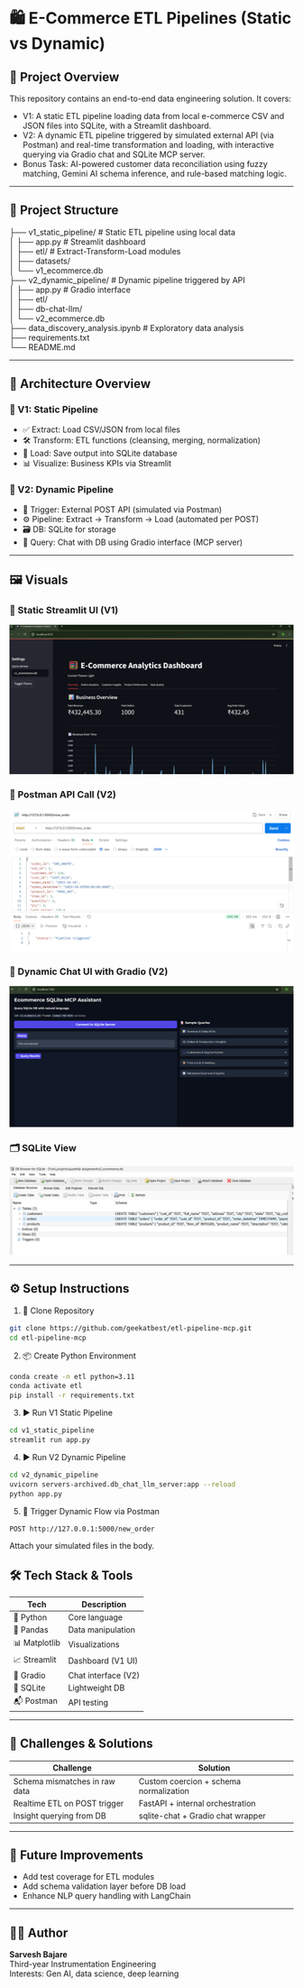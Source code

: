 # 🛍️ E-Commerce ETL Pipelines (Static vs Dynamic)

## 🧠 Project Overview

This repository contains an end-to-end data engineering solution. It covers:

- V1: A static ETL pipeline loading data from local e-commerce CSV and JSON files into SQLite, with a Streamlit dashboard.
- V2: A dynamic ETL pipeline triggered by simulated external API (via Postman) and real-time transformation and loading, with interactive querying via Gradio chat and SQLite MCP server.
- Bonus Task: AI-powered customer data reconciliation using fuzzy matching, Gemini AI schema inference, and rule-based matching logic.

---

## 📂 Project Structure

├── v1_static_pipeline/              # Static ETL pipeline using local data  
│   ├── app.py                       # Streamlit dashboard  
│   ├── etl/                         # Extract-Transform-Load modules  
│   ├── datasets/  
│   └── v1_ecommerce.db  
├── v2_dynamic_pipeline/             # Dynamic pipeline triggered by API  
│   ├── app.py                       # Gradio interface  
│   ├── etl/  
│   ├── db-chat-llm/  
│   └── v2_ecommerce.db  
├── data_discovery_analysis.ipynb    # Exploratory data analysis  
├── requirements.txt  
└── README.md  



---

## 🧱 Architecture Overview

### 🔹 V1: Static Pipeline

- ✅ Extract: Load CSV/JSON from local files
- 🛠️ Transform: ETL functions (cleansing, merging, normalization)
- 🧬 Load: Save output into SQLite database
- 📊 Visualize: Business KPIs via Streamlit

### 🔸 V2: Dynamic Pipeline

- 🚀 Trigger: External POST API (simulated via Postman)
- ⚙️ Pipeline: Extract → Transform → Load (automated per POST)
- 🗃️ DB: SQLite for storage
- 💬 Query: Chat with DB using Gradio interface (MCP server)

---


## 🖼️ Visuals

### 🔷 Static Streamlit UI (V1)
![Streamlit UI](./assets/streamlit_ui.png)

### 🔷 Postman API Call (V2)
![Streamlit UI](./assets/postman.png)

### 🔶 Dynamic Chat UI with Gradio (V2)
![Gradio UI](./assets/gradio_chatdb.png)

### 🗂️ SQLite View
![SQLite View](./assets/sqlite_db.png)

---

## ⚙️ Setup Instructions

1. 🧬 Clone Repository

```bash
git clone https://github.com/geekatbest/etl-pipeline-mcp.git
cd etl-pipeline-mcp
```

2. 📦 Create Python Environment
```bash
conda create -n etl python=3.11
conda activate etl
pip install -r requirements.txt
```

3. ▶️ Run V1 Static Pipeline
``` bash
cd v1_static_pipeline
streamlit run app.py
```

4. ▶️ Run V2 Dynamic Pipeline
``` bash
cd v2_dynamic_pipeline
uvicorn servers-archived.db_chat_llm_server:app --reload
python app.py
```
5. 🧪 Trigger Dynamic Flow via Postman
``` bash
POST http://127.0.0.1:5000/new_order
```
Attach your simulated files in the body.

## 🛠️ Tech Stack & Tools

| Tech         | Description                  |
|--------------|------------------------------|
| 🐍 Python     | Core language                |
| 🐼 Pandas     | Data manipulation            |
| 📊 Matplotlib | Visualizations               |
| 📈 Streamlit  | Dashboard (V1 UI)            |
| 💬 Gradio     | Chat interface (V2)          |
| 💾 SQLite     | Lightweight DB               |
| 📬 Postman    | API testing                  |

---

## 🧩 Challenges & Solutions

| Challenge                       | Solution                                |
|--------------------------------|-----------------------------------------|
| Schema mismatches in raw data  | Custom coercion + schema normalization  |
| Realtime ETL on POST trigger   | FastAPI + internal orchestration        |
| Insight querying from DB       | sqlite-chat + Gradio chat wrapper       |

---

## 🚀 Future Improvements

- Add test coverage for ETL modules  
- Add schema validation layer before DB load  
- Enhance NLP query handling with LangChain  

---

## 👩‍💻 Author

**Sarvesh Bajare**  
Third-year Instrumentation Engineering  
Interests: Gen AI, data science, deep learning

